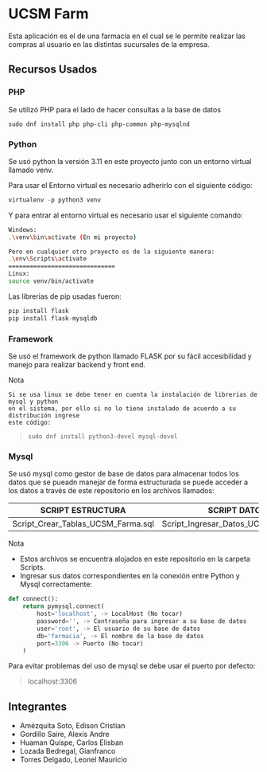 # UCSM Farm
Esta aplicación es el de una farmacia en el cual se le permite realizar las compras al usuario en las distintas sucursales de la empresa.
## Recursos Usados
### PHP
Se utilizó PHP para el lado de hacer consultas a la base de datos
```
sudo dnf install php php-cli php-common php-mysqlnd 
```
### Python
Se usó python la versión 3.11 en este proyecto junto con un entorno virtual llamado venv.

Para usar el Entorno virtual es necesario adherirlo con el siguiente código:

``` python
virtualenv -p python3 venv
```

Y para entrar al entorno virtual es necesario usar el siguiente comando:
``` bash
Windows: 
.\venv\bin\activate (En mi proyecto)

Pero en cualquier otro proyecto es de la siguiente manera:
.\env\Scripts\activate
==============================
Linux:
source venv/bin/activate      
```
Las librerias de pip usadas fueron:

``` python
pip install flask
pip install flask-mysqldb
```
### Framework
Se usó el framework de python llamado FLASK por su fácil accesibilidad y manejo para realizar backend y front end.

Nota 
```
Si se usa linux se debe tener en cuenta la instalación de librerias de mysql y python 
en el sistema, por ello si no lo tiene instalado de acuerdo a su distribución ingrese
este código:
```
> `sudo dnf install python3-devel mysql-devel`

### Mysql
Se usó mysql como gestor de base de datos para almacenar todos los datos que se pueadn manejar de forma estructurada
se puede acceder a los datos a través de este repositorio en los archivos llamados:

| SCRIPT ESTRUCTURA                  | SCRIPT DATOS                         |
|------------------------------------|--------------------------------------|
| Script_Crear_Tablas_UCSM_Farma.sql | Script_Ingresar_Datos_UCSM_Farma.sql |

Nota
- Estos archivos se encuentra alojados en este repositorio en la carpeta Scripts.
- Ingresar sus datos correspondientes en la conexión entre Python y Mysql correctamente:
``` Python
def connect():
    return pymysql.connect(
        host='localhost', -> LocalHost (No tocar)
        password='', -> Contraseña para ingresar a su base de datos
        user='root', -> El usuario de su base de datos
        db='farmacia', -> El nombre de la base de datos
        port=3306 -> Puerto (No tocar)
    )
```

Para evitar problemas del uso de mysql se debe usar el puerto por defecto:
>   localhost:3306


## Integrantes
- Amézquita Soto, Edison Cristian
- Gordillo Saire, Alexis Andre 
- Huaman Quispe, Carlos Elisban
- Lozada Bedregal, Gianfranco
- Torres Delgado, Leonel Mauricio